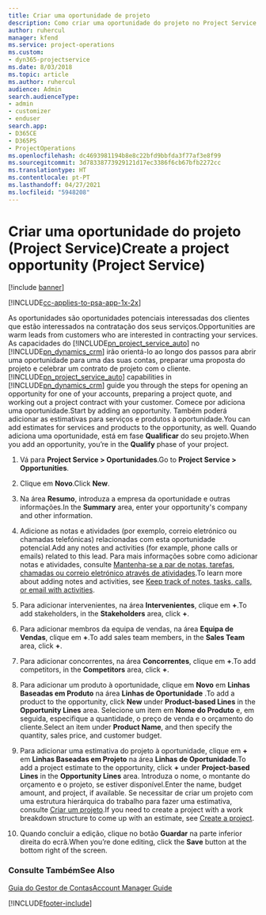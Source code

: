 ```yaml
---
title: Criar uma oportunidade de projeto
description: Como criar uma oportunidade do projeto no Project Service
author: ruhercul
manager: kfend
ms.service: project-operations
ms.custom:
- dyn365-projectservice
ms.date: 8/03/2018
ms.topic: article
ms.author: ruhercul
audience: Admin
search.audienceType:
- admin
- customizer
- enduser
search.app:
- D365CE
- D365PS
- ProjectOperations
ms.openlocfilehash: dc4693981194b8e8c22bfd9bbfda3f77af3e8f99
ms.sourcegitcommit: 3d78338773929121d17ec3386f6cb67bfb2272cc
ms.translationtype: HT
ms.contentlocale: pt-PT
ms.lasthandoff: 04/27/2021
ms.locfileid: "5948208"
---
```

# <a name="create-a-project-opportunity-project-service"></a><span data-ttu-id="95be0-103">Criar uma oportunidade do projeto (Project Service)</span><span class="sxs-lookup"><span data-stu-id="95be0-103">Create a project opportunity (Project Service)</span></span>

[!include [banner](../includes/psa-now-project-operations.md)]

[!INCLUDE[cc-applies-to-psa-app-1x-2x](../includes/cc-applies-to-psa-app-1x-2x.md)]

<span data-ttu-id="95be0-104">As oportunidades são oportunidades potenciais interessadas dos clientes que estão interessados na contratação dos seus serviços.</span><span class="sxs-lookup"><span data-stu-id="95be0-104">Opportunities are warm leads from customers who are interested in contracting your services.</span></span> <span data-ttu-id="95be0-105">As capacidades do [!INCLUDE[pn_project_service_auto](../includes/pn-project-service-auto.md)] no [!INCLUDE[pn_dynamics_crm](../includes/pn-dynamics-crm.md)] irão orientá-lo ao longo dos passos para abrir uma oportunidade para uma das suas contas, preparar uma proposta do projeto e celebrar um contrato de projeto com o cliente.</span><span class="sxs-lookup"><span data-stu-id="95be0-105">[!INCLUDE[pn_project_service_auto](../includes/pn-project-service-auto.md)] capabilities in [!INCLUDE[pn_dynamics_crm](../includes/pn-dynamics-crm.md)] guide you through the steps for opening an opportunity for one of your accounts, preparing a project quote, and working out a project contract with your customer.</span></span> <span data-ttu-id="95be0-106">Comece por adiciona uma oportunidade.</span><span class="sxs-lookup"><span data-stu-id="95be0-106">Start by adding an opportunity.</span></span> <span data-ttu-id="95be0-107">Também poderá adicionar as estimativas para serviços e produtos à oportunidade.</span><span class="sxs-lookup"><span data-stu-id="95be0-107">You can add estimates for services and products to the opportunity, as well.</span></span> <span data-ttu-id="95be0-108">Quando adiciona uma oportunidade, está em fase **Qualificar** do seu projeto.</span><span class="sxs-lookup"><span data-stu-id="95be0-108">When you add an opportunity, you’re in the **Qualify** phase of your project.</span></span>  
  
1.  <span data-ttu-id="95be0-109">Vá para **Project Service > Oportunidades**.</span><span class="sxs-lookup"><span data-stu-id="95be0-109">Go to **Project Service > Opportunities**.</span></span>  
  
2.  <span data-ttu-id="95be0-110">Clique em **Novo**.</span><span class="sxs-lookup"><span data-stu-id="95be0-110">Click **New**.</span></span>  
  
3.  <span data-ttu-id="95be0-111">Na área **Resumo**, introduza a empresa da oportunidade e outras informações.</span><span class="sxs-lookup"><span data-stu-id="95be0-111">In the **Summary** area, enter your opportunity's company and other information.</span></span>  
  
4.  <span data-ttu-id="95be0-112">Adicione as notas e atividades (por exemplo, correio eletrónico ou chamadas telefónicas) relacionadas com esta oportunidade potencial.</span><span class="sxs-lookup"><span data-stu-id="95be0-112">Add any notes and activities (for example, phone calls or emails) related to this lead.</span></span> <span data-ttu-id="95be0-113">Para mais informações sobre como adicionar notas e atividades, consulte [Mantenha-se a par de notas, tarefas, chamadas ou correio eletrónico através de atividades](/dynamics365/customerengagement/on-premises/basics/work-with-activities).</span><span class="sxs-lookup"><span data-stu-id="95be0-113">To learn more about adding notes and activities, see [Keep track of notes, tasks, calls, or email with activities](/dynamics365/customerengagement/on-premises/basics/work-with-activities).</span></span>  
  
5.  <span data-ttu-id="95be0-114">Para adicionar intervenientes, na área **Intervenientes**, clique em **+**.</span><span class="sxs-lookup"><span data-stu-id="95be0-114">To add stakeholders, in the **Stakeholders** area, click **+**.</span></span>  
  
6.  <span data-ttu-id="95be0-115">Para adicionar membros da equipa de vendas, na área **Equipa de Vendas**, clique em **+**.</span><span class="sxs-lookup"><span data-stu-id="95be0-115">To add sales team members, in the **Sales Team** area, click **+**.</span></span>  
  
7.  <span data-ttu-id="95be0-116">Para adicionar concorrentes, na área **Concorrentes**, clique em **+**.</span><span class="sxs-lookup"><span data-stu-id="95be0-116">To add competitors, in the **Competitors** area, click **+**.</span></span>  
  
8.  <span data-ttu-id="95be0-117">Para adicionar um produto à oportunidade, clique em **Novo** em **Linhas Baseadas em Produto** na área **Linhas de Oportunidade** .</span><span class="sxs-lookup"><span data-stu-id="95be0-117">To add a product to the opportunity, click **New** under **Product-based Lines** in the **Opportunity Lines** area.</span></span> <span data-ttu-id="95be0-118">Selecione um item em **Nome do Produto** e, em seguida, especifique a quantidade, o preço de venda e o orçamento do cliente.</span><span class="sxs-lookup"><span data-stu-id="95be0-118">Select an item under **Product Name**, and then specify the quantity, sales price, and customer budget.</span></span>  
  
9. <span data-ttu-id="95be0-119">Para adicionar uma estimativa do projeto à oportunidade, clique em **+** em **Linhas Baseadas em Projeto** na área **Linhas de Oportunidade**.</span><span class="sxs-lookup"><span data-stu-id="95be0-119">To add a project estimate to the opportunity, click **+** under **Project-based Lines** in the **Opportunity Lines** area.</span></span> <span data-ttu-id="95be0-120">Introduza o nome, o montante do orçamento e o projeto, se estiver disponível.</span><span class="sxs-lookup"><span data-stu-id="95be0-120">Enter the name, budget amount, and project, if available.</span></span> <span data-ttu-id="95be0-121">Se necessitar de criar um projeto com uma estrutura hierárquica do trabalho para fazer uma estimativa, consulte [Criar um projeto](../psa/create-project.md).</span><span class="sxs-lookup"><span data-stu-id="95be0-121">If you need to create a project with a work breakdown structure to come up with an estimate, see [Create a project](../psa/create-project.md).</span></span>  
  
10. <span data-ttu-id="95be0-122">Quando concluir a edição, clique no botão **Guardar** na parte inferior direita do ecrã.</span><span class="sxs-lookup"><span data-stu-id="95be0-122">When you’re done editing, click the **Save** button at the bottom right of the screen.</span></span>  
  
### <a name="see-also"></a><span data-ttu-id="95be0-123">Consulte Também</span><span class="sxs-lookup"><span data-stu-id="95be0-123">See Also</span></span>  
 [<span data-ttu-id="95be0-124">Guia do Gestor de Contas</span><span class="sxs-lookup"><span data-stu-id="95be0-124">Account Manager Guide</span></span>](../psa/account-manager-guide.md)


[!INCLUDE[footer-include](../includes/footer-banner.md)]